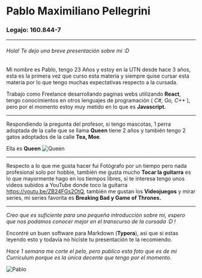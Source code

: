 # Pablo Maximiliano Pellegrini

### Legajo: 160.844-7

---

###### Hola! Te dejo una breve presentación sobre mi :D

Mi nombre es Pablo, tengo 23 Años y estoy en la UTN desde hace 3 años, esta es la primera vez que curso esta materia y  siempre quise cursar esta materia por lo que tengo muchas expectativas respecto a la cursada.

Trabajo como Freelance desarrollando paginas webs utilizando **React**, tengo conocimientos en otros lenguajes de programación ( *C#, Go, C++* ), pero por el momento estoy muy metido en lo que es **Javascript.**

---

Respondiendo la pregunta del profesor, si tengo mascotas, 1 perra adoptada de la calle que se llama **Queen** tiene 2 años y también tengo 2 gatos adoptados de la calle **Tea, Moe**.

Ella es **Queen**
![Queen](Queen.jpg)

---

Respecto a lo que me gusta hacer fui Fotógrafo por un tiempo pero nada profesional solo por hobbie, también me gusta mucho **Tocar la guitarra** es lo que mayormente hago en los tiempos libres, si te interesa tengo unos videos subidos a YouTube donde toco la guitarra https://youtu.be/ZB24FGs2OtQ, también me gustan los **Videojuegos** y mirar series, mi series favorita es **Breaking Bad y Game of Thrones.**

---

*Creo que es suficiente para una pequeña introducción sobre mi, espero que nos podamos conocer mejor en el transcurso de la cursada :D !*

Encontré un buen software para Markdown (**Typora**), así que si estas leyendo esto y todavía no hiciste tu presentación te la recomiendo.

*Hace 1 semana me corte el pelo, pero publico esta foto que es de mi Curriculum porque es la única decente que tengo por el momento*.

![Pablo](Pablo.jpg)